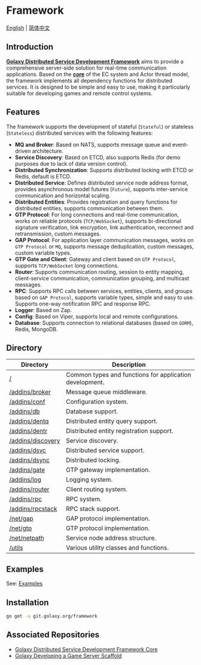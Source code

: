 # Framework
[English](./README.md) | [简体中文](./README.zh_CN.md)

## Introduction
[**Golaxy Distributed Service Development Framework**](https://github.com/pangdogs/framework) aims to provide a comprehensive server-side solution for real-time communication applications. Based on the [**core**](https://github.com/pangdogs/core) of the EC system and Actor thread model, the framework implements all dependency functions for distributed services. It is designed to be simple and easy to use, making it particularly suitable for developing games and remote control systems.

## Features
The framework supports the development of stateful (`Stateful`) or stateless (`Stateless`) distributed services with the following features:

- **MQ and Broker**: Based on NATS, supports message queue and event-driven architecture.
- **Service Discovery**: Based on ETCD, also supports Redis (for demo purposes due to lack of data version control).
- **Distributed Synchronization**: Supports distributed locking with ETCD or Redis, default is ETCD.
- **Distributed Service**: Defines distributed service node address format, provides asynchronous model futures (`Future`), supports inter-service communication and horizontal scaling.
- **Distributed Entities**: Provides registration and query functions for distributed entities, supports communication between them.
- **GTP Protocol**: For long connections and real-time communication, works on reliable protocols (`TCP/WebSocket`), supports bi-directional signature verification, link encryption, link authentication, reconnect and retransmission, custom messages.
- **GAP Protocol**: For application layer communication messages, works on `GTP Protocol` or `MQ`, supports message deduplication, custom messages, custom variable types.
- **GTP Gate and Client**: Gateway and client based on `GTP Protocol`, supports `TCP/WebSocket` long connections.
- **Router**: Supports communication routing, session to entity mapping, client-service communication, communication grouping, and multicast messages.
- **RPC**: Supports RPC calls between services, entities, clients, and groups based on `GAP Protocol`, supports variable types, simple and easy to use. Supports one-way notification RPC and response RPC.
- **Logger**: Based on Zap.
- **Config**: Based on Viper, supports local and remote configurations.
- **Database**: Supports connection to relational databases (based on `GORM`), Redis, MongoDB.

## Directory
| Directory                                                                             | Description                                             |
|---------------------------------------------------------------------------------------|---------------------------------------------------------|
| [/](https://github.com/pangdogs/framework)                                            | Common types and functions for application development. |
| [/addins/broker](https://github.com/pangdogs/framework/tree/main/addins/broker)       | Message queue middleware.                               |
| [/addins/conf](https://github.com/pangdogs/framework/tree/main/addins/conf)           | Configuration system.                                   |
| [/addins/db](https://github.com/pangdogs/framework/tree/main/addins/db)               | Database support.                                       |
| [/addins/dentq](https://github.com/pangdogs/framework/tree/main/addins/dentq)         | Distributed entity query support.                       |
| [/addins/dentr](https://github.com/pangdogs/framework/tree/main/addins/dentr)         | Distributed entity registration support.                |
| [/addins/discovery](https://github.com/pangdogs/framework/tree/main/addins/discovery) | Service discovery.                                      |
| [/addins/dsvc](https://github.com/pangdogs/framework/tree/main/addins/dsvc)           | Distributed service support.                            |
| [/addins/dsync](https://github.com/pangdogs/framework/tree/main/addins/dsync)         | Distributed locking.                                    |
| [/addins/gate](https://github.com/pangdogs/framework/tree/main/addins/gate)           | GTP gateway implementation.                             |
| [/addins/log](https://github.com/pangdogs/framework/tree/main/addins/log)             | Logging system.                                         |
| [/addins/router](https://github.com/pangdogs/framework/tree/main/addins/router)       | Client routing system.                                  |
| [/addins/rpc](https://github.com/pangdogs/framework/tree/main/addins/rpc)             | RPC system.                                             |
| [/addins/rpcstack](https://github.com/pangdogs/framework/tree/main/addins/rpcstack)   | RPC stack support.                                      |
| [/net/gap](https://github.com/pangdogs/framework/tree/main/net/gap)                   | GAP protocol implementation.                            |
| [/net/gtp](https://github.com/pangdogs/framework/tree/main/net/gtp)                   | GTP protocol implementation.                            |
| [/net/netpath](https://github.com/pangdogs/framework/tree/main/net/netpath)           | Service node address structure.                         |
| [/utils](https://github.com/pangdogs/framework/tree/main/utils)                       | Various utility classes and functions.                  |


## Examples
See: [Examples](https://github.com/pangdogs/examples)

## Installation
```bash
go get -u git.golaxy.org/framework
```

## Associated Repositories
- [Golaxy Distributed Service Development Framework Core](https://github.com/pangdogs/core)
- [Golaxy Developing a Game Server Scaffold](https://github.com/pangdogs/scaffold)